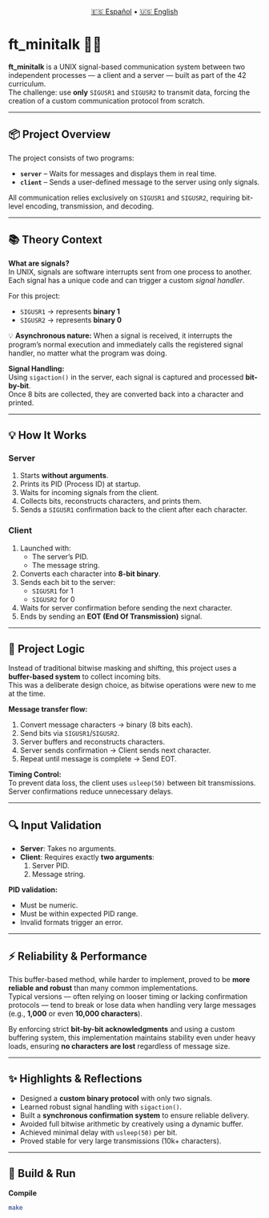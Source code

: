 <p align="center">
  <a href="README.md">🇪🇸 Español</a> • <a href="README.en.md">🇺🇸 English</a>
</p>

# ft_minitalk 🧠💬

**ft_minitalk** is a UNIX signal-based communication system between two independent processes — a client and a server — built as part of the 42 curriculum.  
The challenge: use **only** `SIGUSR1` and `SIGUSR2` to transmit data, forcing the creation of a custom communication protocol from scratch.

---

## 📦 Project Overview

The project consists of two programs:

- **`server`** – Waits for messages and displays them in real time.  
- **`client`** – Sends a user-defined message to the server using only signals.

All communication relies exclusively on `SIGUSR1` and `SIGUSR2`, requiring bit-level encoding, transmission, and decoding.

---

## 📚 Theory Context

**What are signals?**  
In UNIX, signals are software interrupts sent from one process to another.  
Each signal has a unique code and can trigger a custom *signal handler*.

For this project:
- `SIGUSR1` → represents **binary 1**
- `SIGUSR2` → represents **binary 0**

💡 **Asynchronous nature:** When a signal is received, it interrupts the program’s normal execution and immediately calls the registered signal handler, no matter what the program was doing.

**Signal Handling:**  
Using `sigaction()` in the server, each signal is captured and processed **bit-by-bit**.  
Once 8 bits are collected, they are converted back into a character and printed.

---

## 💡 How It Works

### **Server**
1. Starts **without arguments**.
2. Prints its PID (Process ID) at startup.
3. Waits for incoming signals from the client.
4. Collects bits, reconstructs characters, and prints them.
5. Sends a `SIGUSR1` confirmation back to the client after each character.

### **Client**
1. Launched with:
   - The server’s PID.
   - The message string.
2. Converts each character into **8-bit binary**.
3. Sends each bit to the server:
   - `SIGUSR1` for 1
   - `SIGUSR2` for 0
4. Waits for server confirmation before sending the next character.
5. Ends by sending an **EOT (End Of Transmission)** signal.

---

## 🧠 Project Logic

Instead of traditional bitwise masking and shifting, this project uses a **buffer-based system** to collect incoming bits.  
This was a deliberate design choice, as bitwise operations were new to me at the time.

**Message transfer flow:**
1. Convert message characters → binary (8 bits each).
2. Send bits via `SIGUSR1`/`SIGUSR2`.
3. Server buffers and reconstructs characters.
4. Server sends confirmation → Client sends next character.
5. Repeat until message is complete → Send EOT.

**Timing Control:**  
To prevent data loss, the client uses `usleep(50)` between bit transmissions.  
Server confirmations reduce unnecessary delays.

---

## 🔍 Input Validation

- **Server**: Takes no arguments.  
- **Client**: Requires exactly **two arguments**:
  1. Server PID.
  2. Message string.

**PID validation:**
- Must be numeric.
- Must be within expected PID range.
- Invalid formats trigger an error.

---

## ⚡ Reliability & Performance

This buffer-based method, while harder to implement, proved to be **more reliable and robust** than many common implementations.  
Typical versions — often relying on looser timing or lacking confirmation protocols — tend to break or lose data when handling very large messages (e.g., **1,000** or even **10,000 characters**).  

By enforcing strict **bit-by-bit acknowledgments** and using a custom buffering system, this implementation maintains stability even under heavy loads, ensuring **no characters are lost** regardless of message size.

---

## ✨ Highlights & Reflections

- Designed a **custom binary protocol** with only two signals.  
- Learned robust signal handling with `sigaction()`.  
- Built a **synchronous confirmation system** to ensure reliable delivery.  
- Avoided full bitwise arithmetic by creatively using a dynamic buffer.  
- Achieved minimal delay with `usleep(50)` per bit.  
- Proved stable for very large transmissions (10k+ characters).

---

## 🚀 Build & Run

**Compile**
```bash
make
